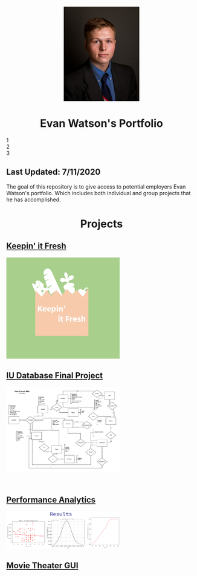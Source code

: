 <div align="center">

<img src="Resources/Images/headshot.png" alt="results" width="200" height="auto"/> </a>

# Evan Watson's Portfolio

</div>

<div class="flex-container">
  <div>1</div>
  <div>2</div>
  <div>3</div>
</div>

## Last Updated: 7/11/2020
The goal of this repository is to give access to potential employers Evan Watson's portfolio. Which includes both individual and group projects that he has accomplished.

# <div align="center"> Projects </div>

## <a href="https://github.com/evanwatson98/portfolio/tree/master/Capstone"> Keepin' it Fresh

<img src="Resources/Images/whitelogo.jpg" alt="results" width="300" height="auto"/> </a>

## <a href="https://github.com/evanwatson98/portfolio/tree/master/Database/Information%20Representation%20Final%20Project"> IU Database Final Project

<img src="Resources/Images/IS_Final_Project_ERD.jpeg" alt="results" width="300" height="auto"/> </a>

<br>

## <a href="https://github.com/evanwatson98/portfolio/tree/master/Performance%20Analytics"> Performance Analytics 

<img src="Resources/Images/results.png" alt="results" width="300" height="auto"/> </a>

## <a href="https://github.com/evanwatson98/portfolio/tree/master/Performance%20Analytics"> Movie Theater GUI </a>

